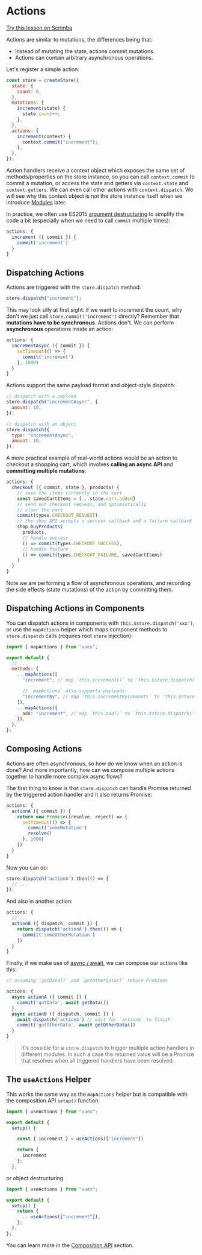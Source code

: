 # Actions

<div class="scrimba"><a href="https://scrimba.com/p/pnyzgAP/c6ggR3cG" target="_blank" rel="noopener noreferrer">Try this lesson on Scrimba</a></div>

Actions are similar to mutations, the differences being that:

- Instead of mutating the state, actions commit mutations.
- Actions can contain arbitrary asynchronous operations.

Let's register a simple action:

```js
const store = createStore({
  state: {
    count: 0,
  },
  mutations: {
    increment(state) {
      state.count++;
    },
  },
  actions: {
    increment(context) {
      context.commit("increment");
    },
  },
});
```

Action handlers receive a context object which exposes the same set of methods/properties on the store instance, so you can call `context.commit` to commit a mutation, or access the state and getters via `context.state` and `context.getters`. We can even call other actions with `context.dispatch`. We will see why this context object is not the store instance itself when we introduce [Modules](modules.md) later.

In practice, we often use ES2015 [argument destructuring](https://github.com/lukehoban/es6features#destructuring) to simplify the code a bit (especially when we need to call `commit` multiple times):

```js
actions: {
  increment ({ commit }) {
    commit('increment')
  }
}
```

## Dispatching Actions

Actions are triggered with the `store.dispatch` method:

```js
store.dispatch("increment");
```

This may look silly at first sight: if we want to increment the count, why don't we just call `store.commit('increment')` directly? Remember that **mutations have to be synchronous**. Actions don't. We can perform **asynchronous** operations inside an action:

```js
actions: {
  incrementAsync ({ commit }) {
    setTimeout(() => {
      commit('increment')
    }, 1000)
  }
}
```

Actions support the same payload format and object-style dispatch:

```js
// dispatch with a payload
store.dispatch("incrementAsync", {
  amount: 10,
});

// dispatch with an object
store.dispatch({
  type: "incrementAsync",
  amount: 10,
});
```

A more practical example of real-world actions would be an action to checkout a shopping cart, which involves **calling an async API** and **committing multiple mutations**:

```js
actions: {
  checkout ({ commit, state }, products) {
    // save the items currently in the cart
    const savedCartItems = [...state.cart.added]
    // send out checkout request, and optimistically
    // clear the cart
    commit(types.CHECKOUT_REQUEST)
    // the shop API accepts a success callback and a failure callback
    shop.buyProducts(
      products,
      // handle success
      () => commit(types.CHECKOUT_SUCCESS),
      // handle failure
      () => commit(types.CHECKOUT_FAILURE, savedCartItems)
    )
  }
}
```

Note we are performing a flow of asynchronous operations, and recording the side effects (state mutations) of the action by committing them.

## Dispatching Actions in Components

You can dispatch actions in components with `this.$store.dispatch('xxx')`, or use the `mapActions` helper which maps component methods to `store.dispatch` calls (requires root `store` injection):

```js
import { mapActions } from "vuex";

export default {
  // ...
  methods: {
    ...mapActions([
      "increment", // map `this.increment()` to `this.$store.dispatch('increment')`

      // `mapActions` also supports payloads:
      "incrementBy", // map `this.incrementBy(amount)` to `this.$store.dispatch('incrementBy', amount)`
    ]),
    ...mapActions({
      add: "increment", // map `this.add()` to `this.$store.dispatch('increment')`
    }),
  },
};
```

## Composing Actions

Actions are often asynchronous, so how do we know when an action is done? And more importantly, how can we compose multiple actions together to handle more complex async flows?

The first thing to know is that `store.dispatch` can handle Promise returned by the triggered action handler and it also returns Promise:

```js
actions: {
  actionA ({ commit }) {
    return new Promise((resolve, reject) => {
      setTimeout(() => {
        commit('someMutation')
        resolve()
      }, 1000)
    })
  }
}
```

Now you can do:

```js
store.dispatch("actionA").then(() => {
  // ...
});
```

And also in another action:

```js
actions: {
  // ...
  actionB ({ dispatch, commit }) {
    return dispatch('actionA').then(() => {
      commit('someOtherMutation')
    })
  }
}
```

Finally, if we make use of [async / await](https://tc39.github.io/ecmascript-asyncawait/), we can compose our actions like this:

```js
// assuming `getData()` and `getOtherData()` return Promises

actions: {
  async actionA ({ commit }) {
    commit('gotData', await getData())
  },
  async actionB ({ dispatch, commit }) {
    await dispatch('actionA') // wait for `actionA` to finish
    commit('gotOtherData', await getOtherData())
  }
}
```

> It's possible for a `store.dispatch` to trigger multiple action handlers in different modules. In such a case the returned value will be a Promise that resolves when all triggered handlers have been resolved.

## The `useActions` Helper

This works the same way as the `mapActions` helper but is compatible with the composition API `setup()` function.

```js
import { useActions } from "vuex";

export default {
  setup() {

    const { increment } = useActions(["increment"])

    return {
      increment
    };
  },
```

or object destructuring

```js
import { useActions } from "vuex";

export default {
  setup() {
    return {
      ...useActions(["increment"]),
    };
  },
};
```

You can learn more in the [Composition API](./composition-api#New-helper-methods-for-Composition-API) section.
